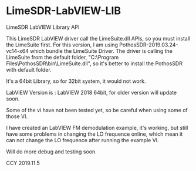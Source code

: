 # LimeSDR-LabVIEW-LIB
 LimeSDR LabVIEW Library API
 
 This LimeSDR LabVIEW driver call the LimeSuite.dll APIs, so you must install the LimeSuite first. 
 For this version, I am using PothosSDR-2019.03.24-vc14-x64 which bundle the LimeSuite Driver.
 The driver is calling the LimeSuite from the default folder, "C:\Program Files\PothosSDR\bin\LimeSuite.dll",
 so it's better to install the PothosSDR with default folder.
 
 It's a 64bit Library, so for 32bit system, it would not work.
 
 LabVIEW Version is : LabVIEW 2018 64bit, for older version will update soon.
 
 Some of the vi have not been tested yet, so be careful when using some of those VI.
 
 I have created an LabVIEW FM demodulation example, it's working, but still have some problems in changing the LO frequence online, which mean it can not change the LO frequence after running the example VI. 
 
 Will do more debug and testing soon. 
 
CCY 
 2019.11.5
